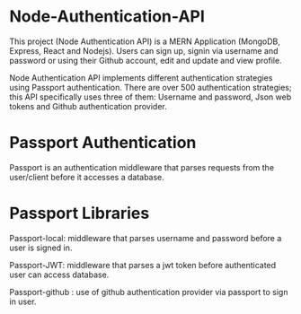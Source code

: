 # Node-Authentication-API
This project (Node Authentication API) is a MERN Application (MongoDB, Express, React and Nodejs). Users can sign up, signin via username and password or using their Github account, edit and update and view profile.


Node Authentication API implements different authentication strategies using Passport authentication. There are over 500 authentication strategies; this API specifically uses three of them:
Username and password, 
Json web tokens and 
Github authentication provider. 


# Passport Authentication
 Passport is an authentication middleware that parses requests from the user/client before it accesses a database.

# Passport Libraries
 Passport-local: middleware that parses username and password before a user is signed in.

 Passport-JWT: middleware that parses a jwt token before authenticated user can access database.

 Passport-github : use of github authentication provider via passport to sign in user.



